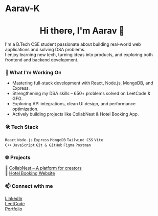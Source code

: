 # Aarav-K
<h1 align="center">Hi there, I'm Aarav 👋</h1>

I'm a B.Tech CSE student passionate about building real-world web applications and solving DSA problems.  
I enjoy learning new tech, turning ideas into products, and exploring both frontend and backend development.

### 🚀 What I'm Working On
- Mastering full-stack development with React, Node.js, MongoDB, and Express.
- Strengthening my DSA skills – 650+ problems solved on LeetCode & GFG.
- Exploring API integrations, clean UI design, and performance optimization.
- Actively building projects like CollabNest & Hotel Booking App.

### 🛠️ Tech Stack
`React` `Node.js` `Express` `MongoDB` `Tailwind CSS` `Vite`  
`C++` `JavaScript` `Git & GitHub` `Figma` `Postman`

### 🌐 Projects
🔹 [CollabNest – A platform for creators](https://collab-nest-dev.vercel.app/)  
🔹 [Hotel Booking Website](https://hotel-booking-alpha-nine.vercel.app/)

### 📫 Connect with me
[LinkedIn](https://www.linkedin.com/in/your-link)  
[LeetCode](https://leetcode.com/your-username/)  
[Portfolio](https://your-portfolio-link.vercel.app/)
